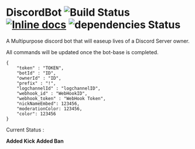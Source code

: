 # DiscordBot ![Build Status](https://travis-ci.org/FildonPrime/DiscordBot.svg?branch=master) [![Inline docs](http://inch-ci.org/github/dwyl/hapi-auth-jwt2.svg?branch=master)](http://inch-ci.org/github/dwyl/hapi-auth-jwt2) ![dependencies Status](https://david-dm.org/FildonPrime/DiscordBot.svg)
A Multipurpose discord bot that will easeup lives of a Discord Server owner. 

All commands will be updated once the bot-base is completed. 

```
{
    "token" : "TOKEN",
    "botId" : "ID",
    "ownerId" : "ID",
    "prefix" : "!",
    "logchannelId" : "logchannelID",
    "webhook_id" : "WebHookID",
    "webhook_token" : "WebHook Token",
    "nickNameEmbed": 123456,
    "moderationColor: 123456,
    "color": 123456
}
```

Current Status : 

**Added Kick**
**Added Ban**
